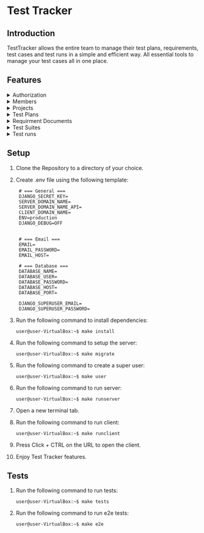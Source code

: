 # Test Tracker

## Introduction

TestTracker allows the entire team to manage their test plans, requirements, test cases and test runs in a simple and efficient way. All essential tools to manage your test cases all in one place. 

## Features

<details>
  <summary>Authorization</summary>
  <p>&nbsp;</p>

  Signup

  Login

  Login via Github

  Login via Threefold

  Logout
  
  <p>&nbsp;</p>
</details>

<details>
  <summary>Members</summary>
  <p>&nbsp;</p>

  Invite a member


  Delete a member


  Search for a member
  
  <p>&nbsp;</p>
</details>

<details>
  <summary>Projects</summary>
  <p>&nbsp;</p>

  Create a project

  View Statistics

  View team members

  View Test runs

  View recent activities

  Add new test plan

  Add new test requirments

  Add new test suite

  Add new test run

  Delete a project

  Search for a project

  <p>&nbsp;</p>
</details>

<details>
  <summary>Test Plans</summary>
  <p>&nbsp;</p>

  Create a defaullt test plan

  Create a custom test plan

  Update a test plan

  Delete a test plan

  Search for a test plan
  
  <p>&nbsp;</p>
</details>

<details>
  <summary>Requirment Documents</summary>
  <p>&nbsp;</p>

  Create a requirment document

  Delete a requirment document

  Search for a requirment document
  
  Add a new requirment

  Delete a requirment

  Search for a requirment
  
  <p>&nbsp;</p>
</details>

<details>
  <summary>Test Suites</summary>
  <p>&nbsp;</p>

  Create a test suite
  
  Delete a test suite

  Search for a test suite

  Assign to a test plan

  Add test case section

  Add new test case 

  Add existing test case

  Search for a test case
  
  <p>&nbsp;</p>
</details>

<details>
  <summary>Test runs</summary>
  <p>&nbsp;</p>

  Create a test run

  Delete a test run

  Search for a test run
  
  View test run report

  Involve a team member
  
  <p>&nbsp;</p>
</details>


## Setup

1. Clone the Repository to a directory of your choice.
2. Create .env file using the following template:

        # === General ===        
        DJANGO_SECRET_KEY=
        SERVER_DOMAIN_NAME=
        SERVER_DOMAIN_NAME_API=
        CLIENT_DOMAIN_NAME=
        ENV=production
        DJANGO_DEBUG=OFF
        
        
        # === Email ===
        EMAIL=
        EMAIL_PASSWORD=
        EMAIL_HOST=
        
        # === Database ===
        DATABASE_NAME=
        DATABASE_USER=
        DATABASE_PASSWORD=
        DATABASE_HOST=
        DATABASE_PORT=
        
        DJANGO_SUPERUSER_EMAIL=
        DJANGO_SUPERUSER_PASSWORD=
  
4. Run the following command to install dependencies:
      ```console
   user@user-VirtualBox:~$ make install
   ```
5. Run the following command to setup the server:
      ```console
   user@user-VirtualBox:~$ make migrate
   ```
6. Run the following command to create a super user:
      ```console
   user@user-VirtualBox:~$ make user
   ```
7. Run the following command to run server:
      ```console
   user@user-VirtualBox:~$ make runserver
   ```
8. Open a new terminal tab.
9. Run the following command to run client:
      ```console
   user@user-VirtualBox:~$ make runclient
   ```
10. Press Click + CTRL on the URL to open the client.
11. Enjoy Test Tracker features.


## Tests

1. Run the following command to run tests:
      ```console
    user@user-VirtualBox:~$ make tests
   ```
2. Run the following command to run e2e tests:
      ```console
   user@user-VirtualBox:~$ make e2e
   ```
